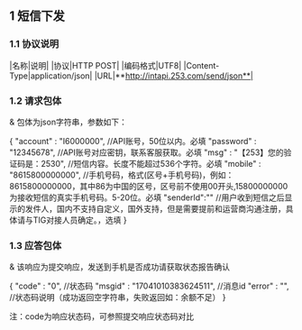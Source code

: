 
## 1 短信下发

### 1.1 协议说明
|名称|说明|
|协议|HTTP POST|
|编码格式|UTF8|
|Content-Type|application/json|
|URL|**http://intapi.253.com/send/json**|

### 1.2 请求包体

& 包体为json字符串，参数如下：

 { 
     "account" : "I6000000", //API账号，50位以内。必填
     "password" : "12345678", //API账号对应密钥，联系客服获取。必填
     "msg" : "【253】您的验证码是：2530", //短信内容。长度不能超过536个字符。必填
     "mobile" : "8615800000000", //手机号码，格式(区号+手机号码)，例如：8615800000000，其中86为中国的区号，区号前不使用00开头,15800000000为接收短信的真实手机号码。5-20位。必填
     "senderId":"" //用户收到短信之后显示的发件人，国内不支持自定义，国外支持，但是需要提前和运营商沟通注册，具体请与TIG对接人员确定。，选填
 }
 
 ### 1.3 应答包体
 
 & 该响应为提交响应，发送到手机是否成功请获取状态报告确认
 
  {
     "code" : "0", //状态码
     "msgid" : "17041010383624511", //消息id
     "error" : "", //状态码说明（成功返回空字符串，失败返回如：余额不足）
 }
 
 注：code为响应状态码，可参照提交响应状态码对比
